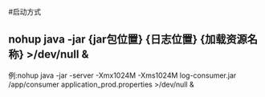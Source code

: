 #启动方式
## nohup java -jar {jar包位置} {日志位置} {加载资源名称} >/dev/null &
例:nohup java -jar -server -Xmx1024M -Xms1024M log-consumer.jar /app/consumer application_prod.properties >/dev/null &